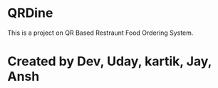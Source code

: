 # QRDine
This is a project on QR Based Restraunt Food Ordering System.

# Created by Dev, Uday, kartik, Jay, Ansh

